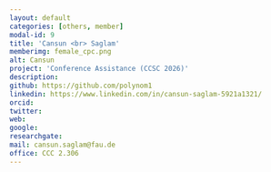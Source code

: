 ```yaml
---
layout: default
categories: [others, member]
modal-id: 9
title: 'Cansun <br> Saglam'
memberimg: female_cpc.png
alt: Cansun
project: 'Conference Assistance (CCSC 2026)'
description: 
github: https://github.com/polynom1
linkedin: https://www.linkedin.com/in/cansun-saglam-5921a1321/
orcid: 
twitter: 
web:
google: 
researchgate: 
mail: cansun.saglam@fau.de
office: CCC 2.306
---
```

